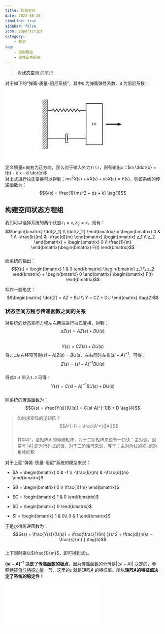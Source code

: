 ```yaml
---  
title: 状态空间    
date: 2022-08-25   
timeLine: true
sidebar: false  
icon: superscript
category:  
    - 数学    
tag:   
    - 控制理论    
    - 线性定常系统  
---  
```

> 看[状态空间](https://www.bilibili.com/video/BV1fx41137dA) 的笔记  

对于如下的“弹簧-质量-阻尼系统”，其中`k` 为弹簧弹性系数、`d` 为阻尼系数：  
![](./img/mass-spring-damping.png)
定义质量`m` 向右为正方向，那么对于输入外力`f(t)`，则有输出`x`：$m \ddot{x} = f(t) - k x - d \dot{x}$  
对上式进行拉氏变换可以得到：$m s^2 X(s) + k X(s) + d s X(s) = F(s)$，则该系统的传递函数为：  
$$G(s) = \frac{1}{ms^2 + ds + k} \tag{1}$$  

## 构建空间状态方程组  
我们可以选择系统的两个状态$z_1=x,z_2=\dot{x}$，则有：  
$$\begin{bmatrix}
    \dot{z_1} \\
    \dot{z_2}
\end{bmatrix} = \begin{bmatrix}
    0 & 1 \\
    -\frac{k}{m} & -\frac{d}{m}
\end{bmatrix} \begin{bmatrix}
    z_1  \\
    z_2
\end{bmatrix} + \begin{bmatrix}
    0 \\
    \frac{1}{m}
\end{bmatrix}\begin{bmatrix}
    F(t)
\end{bmatrix}$$  
而系统的输出：  
$$X(t) = \begin{bmatrix}
    1 & 0
\end{bmatrix} \begin{bmatrix}
    z_1 \\
    z_2
\end{bmatrix} + \begin{bmatrix}
    0
\end{bmatrix} \begin{bmatrix}
    F(t)
\end{bmatrix}$$  

写作一般形式：  
$$\begin{matrix}
    \dot{Z} = AZ + BU \\  
    Y = CZ + DU
\end{matrix} \tag{2}$$  

### 状态空间方程与传递函数之间的关系  
对系统的状态空间方程左右两端进行拉氏变换，得到：  
$$sZ(s)  = AZ(s) + BU(s) \tag{3.1} $$  
$$Y(s) = CZ(s) + DU(s) \tag{3.2}$$
将`3.1`左右移项可得$(sI-A)Z(s) = BU(s$，左右同时左乘$(sI-A)^{-1}$，可得：  
$$Z(s) = (sI-A)^{-1}BU(s) \tag{3.3}$$  
将式`3.3` 带入`3.2` 可得：  
$$Y(s) = C(sI-A)^{-1}BU(s) + DU(s) \tag{3.4}$$  
则系统的传递函数为：  
$$G(s) = \frac{Y(s)}{U(s)} = C(sI-A)^{-1}B + D \tag{4}$$  

> 如何求矩阵的逆矩阵？  
> $$A^{-1} = \frac{A^*}{|A|}$$  
> 其中$A*$，是矩阵$A$ 的伴随矩阵，对于二阶矩阵来说有一口诀：主对调，副变号
> $|A|$ 即为行列式的值，对于二阶矩阵来说，等于：主对角线的积-副对角线的积


对于上面“弹簧-质量-阻尼”系统的模型来说：  
- $A = \begin{bmatrix}
    0 & -1 \\
    -\frac{k}{m} & -\frac{d}{m}
\end{bmatrix}$  
  

- $B = \begin{bmatrix}
    0 \\ 
    \frac{1}{m}
\end{bmatrix}$  
  

- $C = \begin{bmatrix}
    1 & 0
\end{bmatrix}$  

  
- $D = \begin{bmatrix}
    0
\end{bmatrix}$    


- $I = \begin{bmatrix}
    1 & 0\\ 
    0 & 1
\end{bmatrix}$    

于是求得传递函数为：  
$$G(s) = \frac{Y(s)}{U(s)} = \frac{\frac{1}{m} }{s^2 + \frac{d}{m}s + \frac{k}{m} } \tag{5}$$  
上下同时乘以$\frac{1}{m}$，即可得到式`1`。  

**$(sI-A)^{-1}$ 决定了传递函数的极点**，因为传递函数的分母是$|(sI-A)|$ 决定的，参照[特征值与特征向量](../../01-eigenvalue-eigenvector/README.md)一节，这里的`s` 就是矩阵$A$ 的特征值。所以**矩阵$A$的特征值决定了系统的稳定性！**  

<iframe src="//player.bilibili.com/player.html?aid=15201360&bvid=BV1fx41137dA&cid=24743431&page=1" scrolling="no" border="0" frameborder="no" framespacing="0" allowfullscreen="true"> </iframe>
